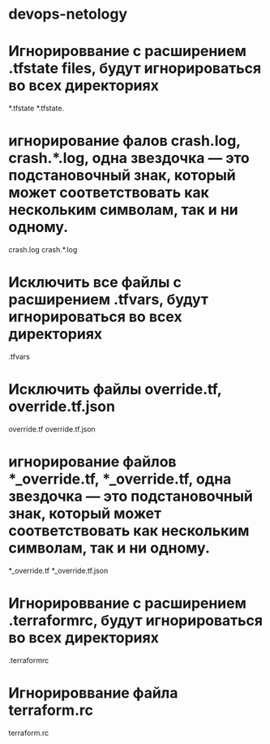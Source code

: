 # devops-netology
#  Игнорироввание с расширением .tfstate files, будут игнорироваться во всех директориях
*.tfstate 
*.tfstate.
# игнорирование фалов crash.log, crash.*.log, одна звездочка — это подстановочный знак, который может соответствовать как нескольким символам, так и ни одному.
crash.log
crash.*.log
# Исключить все файлы c расширением  .tfvars, будут игнорироваться во всех директориях
.tfvars
# Исключить файлы override.tf, override.tf.json
override.tf
override.tf.json
# игнорирование файлов *_override.tf, *_override.tf, одна звездочка — это подстановочный знак, который может соответствовать как нескольким символам, так и ни одному.
*_override.tf
*_override.tf.json
# Игнорироввание с расширением .terraformrc, будут игнорироваться во всех директориях
.terraformrc
# Игнорироввание файла terraform.rc
terraform.rc

